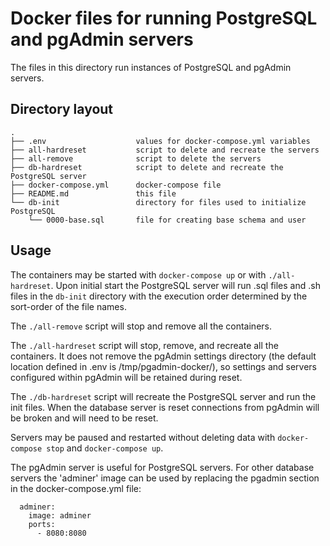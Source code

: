 # Docker files for running PostgreSQL and pgAdmin servers

The files in this directory run instances of PostgreSQL and pgAdmin servers.

## Directory layout
```
.
├── .env                    values for docker-compose.yml variables
├── all-hardreset           script to delete and recreate the servers
├── all-remove              script to delete the servers
├── db-hardreset            script to delete and recreate the PostgreSQL server
├── docker-compose.yml      docker-compose file
├── README.md               this file
└── db-init                 directory for files used to initialize PostgreSQL
    └── 0000-base.sql       file for creating base schema and user
```

## Usage

The containers may be started with ```docker-compose up``` or with ```./all-hardreset```.
Upon initial start the PostgreSQL server will run .sql files and .sh files in the ```db-init```
directory with the execution order determined by the sort-order of the file names.

The ```./all-remove``` script will stop and remove all the containers.

The ```./all-hardreset``` script will stop, remove, and recreate all the containers. It does not remove the pgAdmin settings directory (the default location defined in .env is /tmp/pgadmin-docker/), so settings and servers configured within pgAdmin will be retained during reset.

The ```./db-hardreset``` script will recreate the PostgreSQL server and run the init files.
When the database server is reset connections from pgAdmin will be broken and will need to be reset. 

Servers may be paused and restarted without deleting data with ```docker-compose stop``` and ```docker-compose up```.

The pgAdmin server is useful for PostgreSQL servers. For other database servers the 'adminer' image can be used by replacing the pgadmin section in the docker-compose.yml file:

```
  adminer:
    image: adminer
    ports:
      - 8080:8080
```
